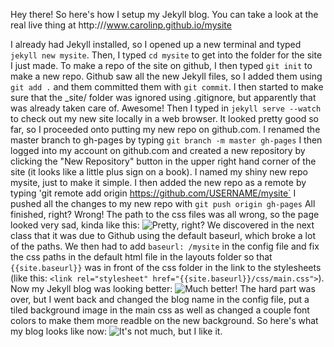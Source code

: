 Hey there!
So here's how I setup my Jekyll blog. You can take a look at the real live thing at http:///www.carolinp.github.io/mysite

I already had Jekyll installed, so I opened up a new terminal and typed `jekyll new mysite`.
Then, I typed `cd mysite` to get into the folder for the site I just made.
To make a repo of the site on github, I then typed `git init` to make a new repo.
Github saw all the new Jekyll files, so I added them using `git add .` and them committed them with `git commit`.
I then started to make sure that the _site/ folder was ignored using .gitignore, but apparently that was already taken care of. Awesome!
Then I typed in `jekyll serve --watch` to check out my new site locally in a web browser. It looked pretty good so far, so I proceeded onto putting my new repo on github.com.
I renamed the master branch to gh-pages by typing `git branch -m master gh-pages`
I then logged into my account on github.com and created a new repository by clicking the "New Repository" button in the upper right hand corner of the site (it looks like a little plus sign on a book). I named my shiny new repo mysite, just to make it simple.
I then added the new repo as a remote by typing 'git remote add origin https://github.com/USERNAME/mysite`
I pushed all the changes to my new repo with `git push origin gh-pages`
All finished, right? Wrong! The path to the css files was all wrong, so the page looked very sad, kinda like this:
![Pretty, right?](https://lh4.googleusercontent.com/-rPbWyWfoq4s/UmmbBoSsMwI/AAAAAAAAAOI/rdJ9iCOn6GQ/w634-h277-no/sils2.JPG)
We discovered in the next class that it was due to Github using the default baseurl, which broke a lot of the paths. We then had to add `baseurl: /mysite` in the config file and fix the css paths in the default html file in the layouts folder so that `{{site.baseurl}}` was in front of the css folder in the link to the stylesheets (like this: `<link rel="stylesheet" href="{{site.baseurl}}/css/main.css">`). Now my Jekyll blog was looking better:
![Much better!](https://lh4.googleusercontent.com/--QHxeZMaraE/Umma9WqC_WI/AAAAAAAAAOA/_6MufDYFAiw/w633-h282-no/sils1.JPG)
The hard part was over, but I went back and changed the blog name in the config file, put a tiled background image in the main css as well as changed a couple font colors to make them more readble on the new background. So here's what my blog looks like now:
![It's not much, but I like it.](https://lh6.googleusercontent.com/-LSGcNAk1Q8w/UmqRe81opBI/AAAAAAAAAO4/2vNMoAi21sk/w633-h283-no/sils4.JPG)
